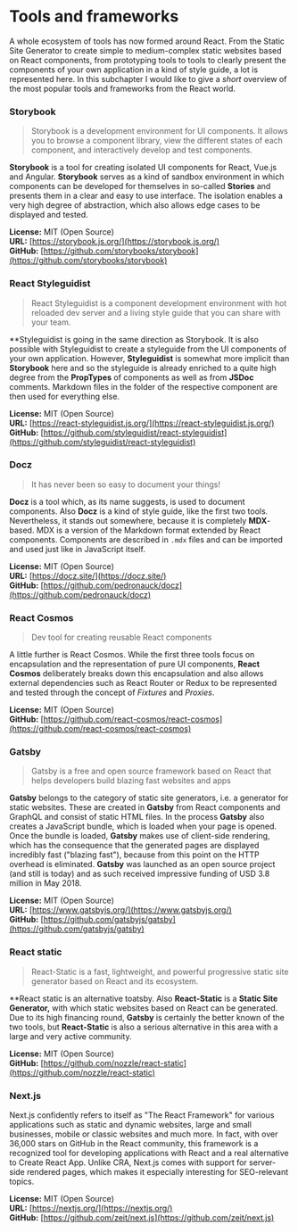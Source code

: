 # Tools and frameworks

A whole ecosystem of tools has now formed around React. From the Static Site Generator to create simple to medium-complex static websites based on React components, from prototyping tools to tools to clearly present the components of your own application in a kind of style guide, a lot is represented here. In this subchapter I would like to give a _short_ overview of the most popular tools and frameworks from the React world. 

### Storybook

> Storybook is a development environment for UI components. It allows you to browse a component library, view the different states of each component, and interactively develop and test components.

**Storybook** is a tool for creating isolated UI components for React, Vue.js and Angular. **Storybook** serves as a kind of sandbox environment in which components can be developed for themselves in so-called **Stories** and presents them in a clear and easy to use interface. The isolation enables a very high degree of abstraction, which also allows edge cases to be displayed and tested.

**License:** MIT \(Open Source\)  
**URL:** [https://storybook.js.org/](https://storybook.js.org/)  
**GitHub:** [https://github.com/storybooks/storybook](https://github.com/storybooks/storybook)

### React Styleguidist

> React Styleguidist is a component development environment with hot reloaded dev server and a living style guide that you can share with your team.

**Styleguidist is going in the same direction as Storybook. It is also possible with Styleguidist to create a styleguide from the UI components of your own application. However, **Styleguidist** is somewhat more implicit than **Storybook** here and so the styleguide is already enriched to a quite high degree from the **PropTypes** of components as well as from **JSDoc** comments. Markdown files in the folder of the respective component are then used for everything else.

**License:** MIT \(Open Source\)  
**URL:** [https://react-styleguidist.js.org/](https://react-styleguidist.js.org/)  
**GitHub:** [https://github.com/styleguidist/react-styleguidist](https://github.com/styleguidist/react-styleguidist)

### Docz

> It has never been so easy to document your things!

**Docz** is a tool which, as its name suggests, is used to document components. Also **Docz** is a kind of style guide, like the first two tools. Nevertheless, it stands out somewhere, because it is completely **MDX**-based. MDX is a version of the Markdown format extended by React components. Components are described in `.mdx` files and can be imported and used just like in JavaScript itself.

**License:** MIT \(Open Source\)  
**URL:** [https://docz.site/](https://docz.site/)  
**GitHub:** [https://github.com/pedronauck/docz](https://github.com/pedronauck/docz)

### React Cosmos

> Dev tool for creating reusable React components

A little further is React Cosmos. While the first three tools focus on encapsulation and the representation of pure UI components, **React Cosmos** deliberately breaks down this encapsulation and also allows external dependencies such as React Router or Redux to be represented and tested through the concept of _Fixtures_ and _Proxies_.

**License:** MIT \(Open Source\)  
**GitHub:** [https://github.com/react-cosmos/react-cosmos](https://github.com/react-cosmos/react-cosmos)

### Gatsby

> Gatsby is a free and open source framework based on React that helps developers build blazing fast websites and apps

**Gatsby** belongs to the category of static site generators, i.e. a generator for static websites. These are created in **Gatsby** from React components and GraphQL and consist of static HTML files. In the process **Gatsby** also creates a JavaScript bundle, which is loaded when your page is opened. Once the bundle is loaded, **Gatsby** makes use of client-side rendering, which has the consequence that the generated pages are displayed incredibly fast \("blazing fast"\), because from this point on the HTTP overhead is eliminated. **Gatsby** was launched as an open source project \(and still is today\) and as such received impressive funding of USD 3.8 million in May 2018.

**License:** MIT \(Open Source\)  
**URL:** [https://www.gatsbyjs.org/](https://www.gatsbyjs.org/)  
**GitHub:** [https://github.com/gatsbyjs/gatsby](https://github.com/gatsbyjs/gatsby)

### React static

> React-Static is a fast, lightweight, and powerful progressive static site generator based on React and its ecosystem.

**React static is an alternative toatsby. Also **React-Static** is a **Static Site Generator,** with which static websites based on React can be generated. Due to its high financing round, **Gatsby** is certainly the better known of the two tools, but **React-Static** is also a serious alternative in this area with a large and very active community.

**License:** MIT \(Open Source\)  
**GitHub:** [https://github.com/nozzle/react-static](https://github.com/nozzle/react-static)

### Next.js

Next.js confidently refers to itself as "The React Framework" for various applications such as static and dynamic websites, large and small businesses, mobile or classic websites and much more. In fact, with over 36,000 stars on GitHub in the React community, this framework is a recognized tool for developing applications with React and a real alternative to Create React App. Unlike CRA, Next.js comes with support for server-side rendered pages, which makes it especially interesting for SEO-relevant topics.

**License:** MIT \(Open Source\)  
**URL:** [https://nextjs.org/](https://nextjs.org/)  
**GitHub:** [https://github.com/zeit/next.js](https://github.com/zeit/next.js)

